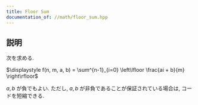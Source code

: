 ```yaml
---
title: Floor Sum
documentation_of: //math/floor_sum.hpp
---
```


## 説明

次を求める.

$\displaystyle f(n, m, a, b) = \sum^{n-1}_{i=0} \left\lfloor \frac{ai + b}{m} \right\rfloor$

$a, b$ が負でもよい. ただし, $a, b$ が非負であることが保証されている場合は, コードを短縮できる.
